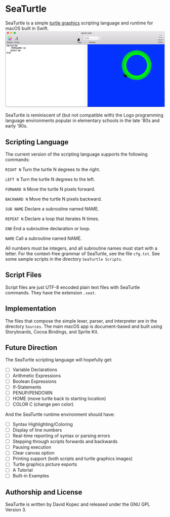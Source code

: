 # SeaTurtle

SeaTurtle is a simple [turtle graphics](https://en.wikipedia.org/wiki/Turtle_graphics) scripting language and runtime for macOS built in Swift.
![Release 0.0.1](SeaTurtle001.png)

SeaTurtle is reminiscent of (but not compatible with) the Logo programming language environments popular in elementary schools in the late '80s and early '90s.

## Scripting Language

The current version of the scripting language supports the following commands:

`RIGHT N`
Turn the turtle N degrees to the right.

`LEFT N`
Turn the turtle N degrees to the left.

`FORWARD N`
Move the turtle N pixels forward.

`BACKWARD N`
Move the turtle N pixels backward.

`SUB NAME`
Declare a subroutine named NAME.

`REPEAT N`
Declare a loop that iterates N times.

`END`
End a subroutine declaration or loop.

`NAME`
Call a subroutine named NAME.

All numbers must be integers, and all subroutine names must start with a letter. For the context-free grammar of SeaTurtle, see the file `cfg.txt`. See some sample scripts in the directory `SeaTurtle Scripts`.

## Script Files
Script files are just UTF-8 encoded plain text files with SeaTurtle commands. They have the extension `.seat`.

## Implementation

The files that compose the simple lexer, parser, and interpreter are in the directory `Sources`. The main macOS app is document-based and built using Storyboards, Cocoa Bindings, and Sprite Kit.

## Future Direction

The SeaTurtle scripting language will hopefully get:

- [ ] Variable Declarations
- [ ] Arithmetic Expressions
- [ ] Boolean Expressions
- [ ] If-Statements
- [ ] PENUP/PENDOWN
- [ ] HOME (move turtle back to starting location)
- [ ] COLOR C (change pen color)

And the SeaTurtle runtime environment should have:

- [ ] Syntax Highlighting/Coloring
- [ ] Display of line numbers
- [ ] Real-time reporting of syntax or parsing errors
- [ ] Stepping through scripts forwards and backwards
- [ ] Pausing execution
- [ ] Clear canvas option
- [ ] Printing support (both scripts and turtle graphics images)
- [ ] Turtle graphics picture exports
- [ ] A Tutorial
- [ ] Built-in Examples

## Authorship and License

SeaTurtle is written by David Kopec and released under the GNU GPL Version 3.
